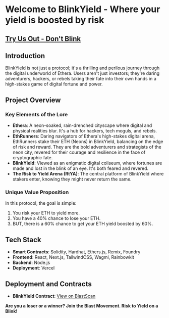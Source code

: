 # Welcome to BlinkYield - Where your yield is boosted by risk
## [Try Us Out - Don't Blink](https://blinkyield.vercel.app/)

## Introduction

BlinkYield is not just a protocol; it's a thrilling and perilous journey through the digital underworld of Ethera. Users aren't just investors; they're daring adventurers, hackers, or rebels taking their fate into their own hands in a high-stakes game of digital fortune and power.

## Project Overview

### Key Elements of the Lore

- **Ethera**: A neon-soaked, rain-drenched cityscape where digital and physical realities blur. It's a hub for hackers, tech moguls, and rebels.
- **EthRunners**: Daring navigators of Ethera's high-stakes digital arena, EthRunners stake their ETH (Neons) in BlinkYield, balancing on the edge of risk and reward. They are the bold adventurers and strategists of the neon city, revered for their courage and resilience in the face of cryptographic fate.
- **BlinkYield**: Viewed as an enigmatic digital coliseum, where fortunes are made and lost in the blink of an eye. It's both feared and revered.
- **The Risk to Yield Arena (RtYA)**: The central platform of BlinkYield where stakers enter, knowing they might never return the same.

### Unique Value Proposition
In this protocol, the goal is simple:
1. You risk your ETH to yield more.
2. You have a 40% chance to lose your ETH.
3. BUT, there is a 60% chance to get your ETH yield boosted by 60%. 

## Tech Stack

- **Smart Contracts**: Solidity, Hardhat, Ethers.js, Remix, Foundry
- **Frontend**: React, Next.js, TailwindCSS, Wagmi, Rainbowkit
- **Backend**: Node.js
- **Deployment**: Vercel

## Deployment and Contracts

- **BlinkYield Contract**: [View on BlastScan](https://testnet.blastscan.io/address/0xf1ba75f85608654D9B7bFe68C9257F7BAEBfa9E9/contract/168587773/readContract)

**Are you a loser or a winner? 
Join the Blast Movement. 
Risk to Yield on a Blink!**
